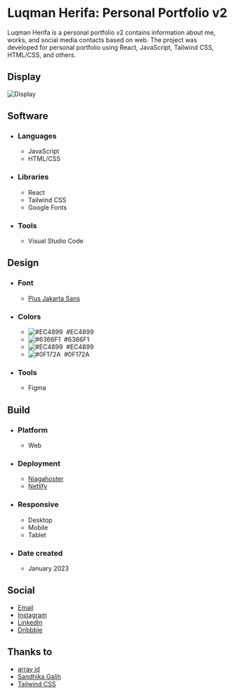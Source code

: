 # Luqman Herifa: Personal Portfolio v2
Luqman Herifa is a personal portfolio v2 contains information about me, works, and social media contacts based on web. The project was developed for personal portfolio using React, JavaScript, Tailwind CSS, HTML/CSS, and others.

## Display
![Display]()

## Software
- ### Languages
  - JavaScript
  - HTML/CSS

- ### Libraries
  - React
  - Tailwind CSS
  - Google Fonts

- ### Tools
  - Visual Studio Code
  
## Design
- ### Font
  - [Plus Jakarta Sans](https://fonts.google.com/specimen/Plus+Jakarta+Sans)
  
- ### Colors
  - ![#EC4899](https://placehold.co/20x20/EC4899/EC4899.png)  #EC4899
  - ![#6366F1](https://placehold.co/20x20/6366F1/6366F1.png)  #6366F1
  - ![#EC4899](https://placehold.co/20x20/EC4899/EC4899.png)  #EC4899
  - ![#0F172A](https://placehold.co/20x20/0F172A/0F172A.png)  #0F172A

  
- ### Tools
  - Figma

## Build
- ### Platform
  - Web
  
- ### Deployment
  - [Niagahoster](https://luqmanherifa.site)
  - [Netlify](https://luqmanherifav2-luqmanherifa.netlify.app)

- ### Responsive
  - Desktop
  - Mobile
  - Tablet

- ### Date created
  - January 2023
  
## Social
  - [Email](mailto:luqmanherifa@gmail.com)
  - [Instagram](https://www.instagram.com/luqmanherifa)
  - [LinkedIn](https://www.linkedin.com/in/luqmanherifa)
  - [Dribbble](https://dribbble.com/luqmanherifa)

## Thanks to
  - [array id](https://www.youtube.com/@arrayid)
  - [Sandhika Galih](https://www.youtube.com/@sandhikagalihWPU)
  - [Tailwind CSS](  https://tailwindcss.com)
